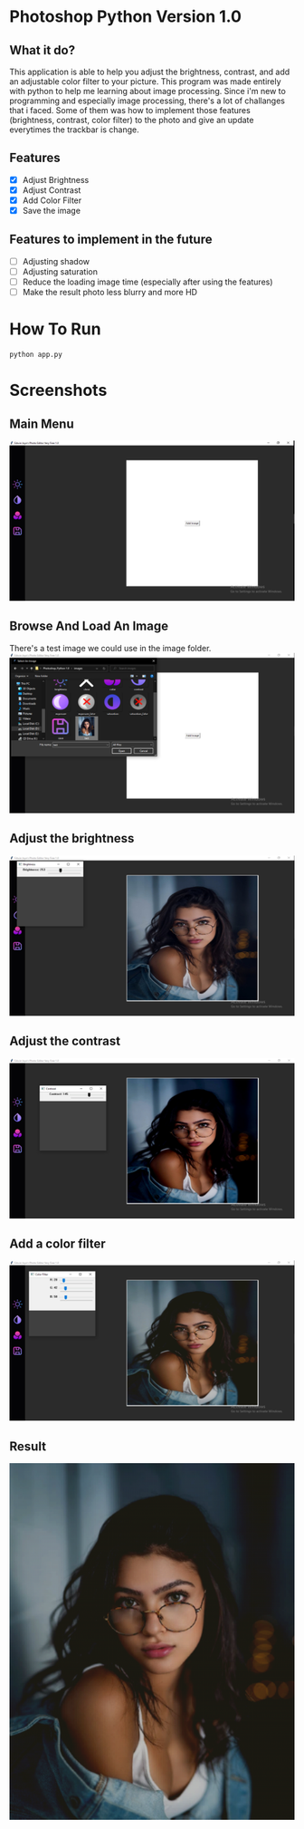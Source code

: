 # Photoshop Python Version 1.0

## What it do?
   This application is able to help you adjust the brightness, contrast, and add an adjustable color filter to your picture. This program was made entirely with python to help me learning about image processing. Since i'm new to programming and especially image processing, there's a lot of challanges that i faced. Some of them was how to implement those features (brightness, contrast, color filter) to the photo and give an update everytimes the trackbar is change.

## Features
- [x] Adjust Brightness
- [x] Adjust Contrast
- [x] Add Color Filter
- [x] Save the image

## Features to implement in the future
- [ ] Adjusting shadow
- [ ] Adjusting saturation
- [ ] Reduce the loading image time (especially after using the features)
- [ ] Make the result photo less blurry and more HD

# How To Run
    python app.py

# Screenshots

## Main Menu
![Main Menu](./Screenshots/main&#32;menu.jpg)

## Browse And Load An Image
There's a test image we could use in the image folder.
![Browse an image](./Screenshots/load&#32;an&#32;image.jpg)

## Adjust the brightness
![Adjust the brightness](./Screenshots/brightness&#32;adjust.jpg)

## Adjust the contrast
![Adjust the contrast](./Screenshots/contrast&#32;adjust.jpg)

## Add a color filter
![Color filter](./Screenshots/add&#32;color&#32;filter.jpg)

## Result
![Result](./Screenshots/Result.png)
